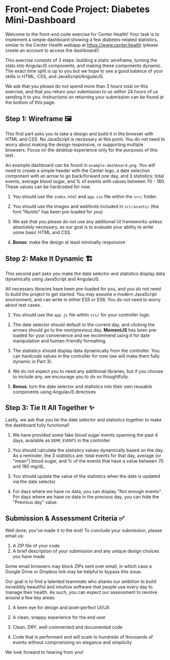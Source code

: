 Front-end Code Project: Diabetes Mini-Dashboard
====================================

Welcome to the front-end code exercise for Center Health! Your task is to implement a simple dashboard showing a few diabetes-related statistics, similar to the Center Health webapp at https://www.center.health (please create an account to access the dashboard!)

This exercise consists of 3 steps: building a static wireframe, turning the stats into AngularJS components, and making these components dynamic. The exact time split is up to you but we hope to see a good balance of your skills in HTML, CSS, and JavaScript/AngularJS.

We ask that you please do not spend more than 3 hours total on this exercise, and that you return your submission to us within 24 hours of us sending it to you. Instructions on returning your submission can be found at the bottom of this page.

## Step 1: Wireframe 🖼️

This first part asks you to take a design and build it in the browser with HTML and CSS. No JavaScript is necessary at this point. You do not need to worry about making the design responsive, or supporting multiple browsers. Focus on the desktop experience only for the purposes of this test.

An example dashboard can be found in `example-dashboard.png`. You will need to create a simple header with the Center logo, a date selection component with an arrow to go back/forward one day, and 3 statistics: total events, average blood sugar, and % of events with values between 70 - 180. These values can be hardcoded for now.

1. You should use the `index.html` and `app.css` file within the `src/` folder.

2. You should use the images and webfonts included in `src/assets/` (the font "Nunito" has been pre-loaded for you)

3. We ask that you please do not use any additional UI frameworks unless absolutely necessary, as our goal is to evaluate your ability to write some basic HTML and CSS.

4. **Bonus**: make the design at least minimally responsive

## Step 2: Make It Dynamic 🏗️

This second part asks you make the date selector and statistics display data dynamically using JavaScript and AngularJS.

All necessary libraries have been pre-loaded for you, and you do not need to build the project to get started. You may assume a modern JavaScript environment, and can write in either ES5 or ES6. You do not need to worry about test cases.

1. You should use the `app.js` file within `src/` for your controller logic

2. The date selector should default to the current day, and clicking the arrows should go to the next/previous day. **MomentJS** has been pre-loaded for your convenience and we recommend using it for date manipulation and human-friendly formatting.

3. The statistics should display data dynamically from the controller. You can hardcode values in the controller for now (we will make them fully dynamic in Part 3).

4. We do not expect you to need any additional libraries, but if you choose to include any, we encourage you to do so thoughtfully.

5. **Bonus**: turn the date selector and statistics into their own reusable components using AngularJS directives

## Step 3: Tie It All Together ✨

Lastly, we ask that you tie the date selector and statistics together to make the dashboard fully functional!

1. We have provided some fake blood sugar events spanning the past 4 days, available as `DEMO_EVENTS` in the controller

2. You should calculate the statistics values dynamically based on the day. As a reminder, the 3 statistics are: total events for that day, average (or "mean") blood sugar, and % of the events that have a value between 70 and 180 mg/dL.

3. You should update the value of the statistics when the date is updated via the date selector.

4. For days where we have no data, you can display "Not enough events". For days where we have no data in the previous day, you can hide the "Previous day" value.

## Submission & Assessment Criteria ✅

Well done, you've made it to the end! To conclude your submission, please email us:

1. A ZIP file of your code
2. A brief description of your submission and any unique design choices you have made

Some email browsers may block ZIPs sent over email, in which case a Google Drive or Dropbox link may be helpful to bypass this issue.

Our goal is to find a talented teammate who shares our ambition to build incredibly beautiful and intuitive software that people use every day to manage their health. As such, you can expect our assessment to revolve around a few key areas:

1. A keen eye for design and pixel-perfect UI/UX

2. A clean, snappy experience for the end user

3. Clean, DRY, well-commented and documented code

4. Code that is performant and will scale to hundreds of thousands of events without compromising on elegance and simplicity

We look forward to hearing from you!